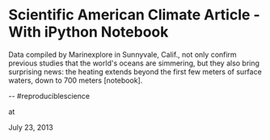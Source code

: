 # Scientific American Climate Article - With iPython Notebook
Data compiled by Marinexplore in Sunnyvale, Calif., not only confirm 
previous studies that the world's oceans are simmering, but they also 
bring surprising news: the heating extends beyond the first few meters 
of surface waters, down to 700 meters [notebook].

--
#reproduciblescience







at

July 23, 2013















